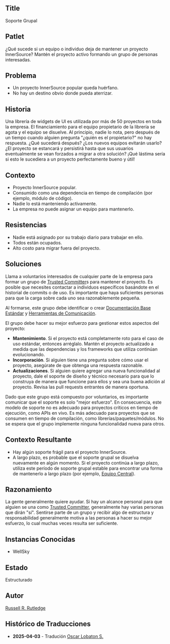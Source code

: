 ## Title

Soporte Grupal

## Patlet

¿Qué sucede si un equipo o individuo deja de mantener un proyecto InnerSource?
Mantén el proyecto activo formando un grupo de personas interesadas.

## Problema

* Un proyecto InnerSource popular queda huérfano.
* No hay un destino obvio donde pueda aterrizar.

## Historia

Una librería de widgets de UI es utilizada por más de 50 proyectos en toda la empresa.
El financiamiento para el equipo propietario de la librería se agota y el equipo se disuelve.
Al principio, nadie lo nota, pero después de un tiempo cuando alguien pregunta "¿quién es el propietario?" no hay respuesta.
¿Qué sucederá después?
¿Los nuevos equipos evitarán usarlo?
¿El proyecto se estancará y persistirá hasta que sus usuarios eventualmente se vean forzados a migrar a otra solución?
¡Qué lástima sería si esto le sucediera a un proyecto perfectamente bueno y útil!

## Contexto

* Proyecto InnerSource popular.
* Consumido como una dependencia en tiempo de compilación (por ejemplo, módulo de código).
* Nadie lo está manteniendo activamente.
* La empresa no puede asignar un equipo para mantenerlo.

## Resistencias

* Nadie está asignado por su trabajo diario para trabajar en ello.
* Todos están ocupados.
* Alto costo para migrar fuera del proyecto.

## Soluciones

Llama a voluntarios interesados de cualquier parte de la empresa para formar un grupo de [Trusted Committer][]s para mantener el proyecto.
Es posible que necesites contactar a individuos específicos basándote en el historial de commits o de uso.
Es importante que haya suficientes personas para que la carga sobre cada uno sea razonablemente pequeña.

Al formarse, este grupo debe identificar o crear [Documentación Base Estándar][] y [Herramientas de Comunicación][].

El grupo debe hacer su mejor esfuerzo para gestionar estos aspectos del proyecto:

* **Mantenimiento**. Si el proyecto está completamente roto para el caso de uso estándar, entonces arréglalo.
Mantén el proyecto actualizado a medida que las dependencias y los frameworks que utiliza continúan evolucionando.
* **Incorporación**. Si alguien tiene una pregunta sobre cómo usar el proyecto, asegúrate de que obtenga una respuesta razonable.
* **Actualizaciones**. Si alguien quiere agregar una nueva funcionalidad al proyecto, dale el soporte de diseño y técnico necesario para que lo construya de manera que funcione para ellos y sea una buena adición al proyecto.
Revisa las pull requests entrantes de manera oportuna.

Dado que este grupo está compuesto por voluntarios, es importante comunicar que el soporte es solo "mejor esfuerzo".
En consecuencia, este modelo de soporte no es adecuado para proyectos críticos en tiempo de ejecución, como APIs en vivo.
Es más adecuado para proyectos que se consumen en tiempo de compilación, como librerías/paquetes/módulos.
No se espera que el grupo implemente ninguna funcionalidad nueva para otros.

## Contexto Resultante

* Hay algún soporte frágil para el proyecto InnerSource.
* A largo plazo, es probable que el soporte grupal se disuelva nuevamente en algún momento. Si el proyecto continúa a largo plazo, utiliza este período de soporte grupal estable para encontrar una forma de mantenerlo a largo plazo (por ejemplo, [Equipo Central][]).

## Razonamiento

La gente generalmente quiere ayudar.
Si hay un alcance personal para que alguien se una como [Trusted Committer][], generalmente hay varias personas que dirán "sí".
Sentirse parte de un grupo y recibir algo de estructura y responsabilidad generalmente motiva a las personas a hacer su mejor esfuerzo, lo cual muchas veces resulta ser suficiente.

## Instancias Conocidas

* WellSky

## Estado

Estructurado

## Autor

[Russell R. Rutledge][]

[Russell R. Rutledge]: https://github.com/rrrutledge
[Documentación Base Estándar]: ../2-structured/base-documentation.md
[Herramientas de Comunicación]: ../2-structured/communication-tooling.md
[Trusted Committer]: ../2-structured/trusted-committer.md
[Equipo Central]: ../2-structured/core-team.md

## Histórico de Traducciones

- **2025-04-03** - Tradución [Oscar Lobaton S.](https://github.com/ovas04)

